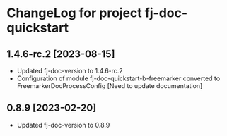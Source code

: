 # ChangeLog for project fj-doc-quickstart

## 1.4.6-rc.2 [2023-08-15] 
* Updated fj-doc-version to 1.4.6-rc.2
* Configuration of module fj-doc-quickstart-b-freemarker converted to FreemarkerDocProcessConfig [Need to update documentation]

## 0.8.9 [2023-02-20] 
* Updated fj-doc-version to 0.8.9